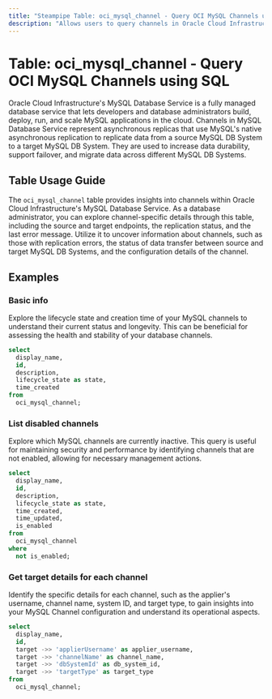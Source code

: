 ```yaml
---
title: "Steampipe Table: oci_mysql_channel - Query OCI MySQL Channels using SQL"
description: "Allows users to query channels in Oracle Cloud Infrastructure's MySQL Database Service."
---
```


# Table: oci_mysql_channel - Query OCI MySQL Channels using SQL

Oracle Cloud Infrastructure's MySQL Database Service is a fully managed database service that lets developers and database administrators build, deploy, run, and scale MySQL applications in the cloud. Channels in MySQL Database Service represent asynchronous replicas that use MySQL's native asynchronous replication to replicate data from a source MySQL DB System to a target MySQL DB System. They are used to increase data durability, support failover, and migrate data across different MySQL DB Systems.

## Table Usage Guide

The `oci_mysql_channel` table provides insights into channels within Oracle Cloud Infrastructure's MySQL Database Service. As a database administrator, you can explore channel-specific details through this table, including the source and target endpoints, the replication status, and the last error message. Utilize it to uncover information about channels, such as those with replication errors, the status of data transfer between source and target MySQL DB Systems, and the configuration details of the channel.

## Examples

### Basic info
Explore the lifecycle state and creation time of your MySQL channels to understand their current status and longevity. This can be beneficial for assessing the health and stability of your database channels.

```sql
select
  display_name,
  id,
  description,
  lifecycle_state as state,
  time_created
from
  oci_mysql_channel;
```

### List disabled channels
Explore which MySQL channels are currently inactive. This query is useful for maintaining security and performance by identifying channels that are not enabled, allowing for necessary management actions.

```sql
select
  display_name,
  id,
  description,
  lifecycle_state as state,
  time_created,
  time_updated,
  is_enabled
from
  oci_mysql_channel
where
  not is_enabled;
```

### Get target details for each channel
Identify the specific details for each channel, such as the applier's username, channel name, system ID, and target type, to gain insights into your MySQL Channel configuration and understand its operational aspects.

```sql
select
  display_name,
  id,
  target ->> 'applierUsername' as applier_username,
  target ->> 'channelName' as channel_name,
  target ->> 'dbSystemId' as db_system_id,
  target ->> 'targetType' as target_type
from
  oci_mysql_channel;
```